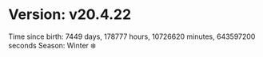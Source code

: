 # Version: v20.4.22
Time since birth: 7449 days, 178777 hours, 10726620 minutes, 643597200 seconds
Season: Winter ❄️
